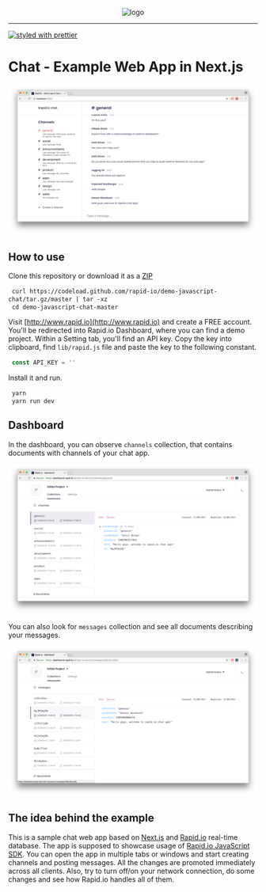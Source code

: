 <p align="center">
  <img alt="logo" src="https://raw.githubusercontent.com/Rapid-SDK/javascript/dev/logo.png" />
</p>
<hr/>

[![styled with prettier](https://img.shields.io/badge/styled_with-prettier-ff69b4.svg)](https://github.com/prettier/prettier)

# Chat - Example Web App in Next.js

<p align="center">
  <img alt="App Screenshot" src="./static/app-screenshot.png" />
</p>

## How to use

Clone this repository or download it as a [ZIP](https://github.com/rapid-io/demo-javascript-chat/archive/master.zip)

```
 curl https://codeload.github.com/rapid-io/demo-javascript-chat/tar.gz/master | tar -xz
 cd demo-javascript-chat-master
```

Visit [http://www.rapid.io](http://www.rapid.io) and create a FREE account. You'll be redirected into Rapid.io Dashboard, where you can find a demo project. Within a Setting tab, you'll find an API key. Copy the key into clipboard, find `lib/rapid.js` file and paste the key to the following constant.

```js
 const API_KEY = ''
```

Install it and run.

```
 yarn
 yarn run dev
```

## Dashboard

In the dashboard, you can observe `channels` collection, that contains documents with channels of your chat app.

<p align="center">
  <img alt="Dashboard - Channels" src="./static/dashboard-channels.png" />
</p>

You can also look for `messages` collection and see all documents describing your messages.

<p align="center">
  <img alt="Dashboard - Messages" src="./static/dashboard-messages.png" />
</p>


## The idea behind the example

This is a sample chat web app based on [Next.js](https://github.com/zeit/next.js) and [Rapid.io](https://www.rapid.io) real-time database. The app is supposed to showcase usage of [Rapid.io JavaScript SDK](https://github.com/Rapid-SDK/javascript). You can open the app in multiple tabs or windows and start creating channels and posting messages. All the changes are promoted immediately across all clients. Also, try to turn off/on your network connection, do some changes and see how Rapid.io handles all of them.


